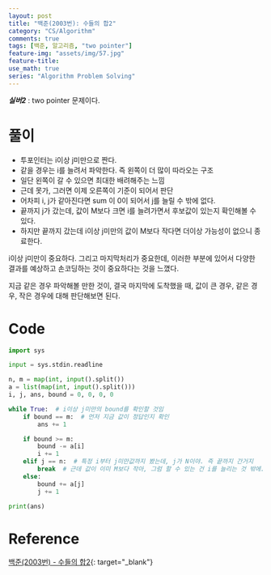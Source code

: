 ```yaml
---
layout: post
title: "백준(2003번): 수들의 합2"
category: "CS/Algorithm"
comments: true
tags: [백준, 알고리즘, "two pointer"]
feature-img: "assets/img/57.jpg"
feature-title:
use_math: true
series: "Algorithm Problem Solving"
---
```


**_실버2_** : two pointer 문제이다.

# 풀이

* 투포인터는 i이상 j미만으로 짠다.
* 같을 경우는 i를 늘려서 파악한다. 즉 왼쪽이 더 많이 따라오는 구조
* 일단 왼쪽이 갈 수 있으면 최대한 배려해주는 느낌
* 근데 못가, 그러면 이제 오른쪽이 기준이 되어서 판단
* 어차피 i, j가 같아진다면 sum 이 0이 되어서 j를 늘릴 수 밖에 없다.
* 끝까지 j가 갔는데, 값이 M보다 크면 i를 늘려가면서 후보값이 있는지 확인해볼 수 있다.
* 하지만 끝까지 갔는데 i이상 j미만의 값이 M보다 작다면 더이상 가능성이 없으니 종료한다.

i이상 j미만이 중요하다. 그리고 마지막처리가 중요한데, 이러한 부분에 있어서 다양한 결과를 예상하고 손코딩하는 것이 중요하다는 것을 느꼈다.

지금 같은 경우 파악해볼 만한 것이, 결국 마지막에 도착했을 때, 값이 큰 경우, 같은 경우, 작은 경우에 대해 판단해보면 된다.

# Code

```python
import sys

input = sys.stdin.readline

n, m = map(int, input().split())
a = list(map(int, input().split()))
i, j, ans, bound = 0, 0, 0, 0

while True:  # i이상 j미만의 bound를 확인할 것임
    if bound == m:  # 먼저 지금 값이 정답인지 확인
        ans += 1

    if bound >= m:
        bound -= a[i]
        i += 1
    elif j == n:  # 특정 i부터 j미만값까지 봤는데, j가 N이야. 즉 끝까지 간거지
        break  # 근데 값이 이미 M보다 작아, 그럼 할 수 있는 건 i를 늘리는 것 밖에. 근데 그건 무조건 작지
    else:
        bound += a[j]
        j += 1

print(ans)
```


# Reference

[백준(2003번) - 수들의 합2](https://www.acmicpc.net/problem/2003){: target="\_blank"}
